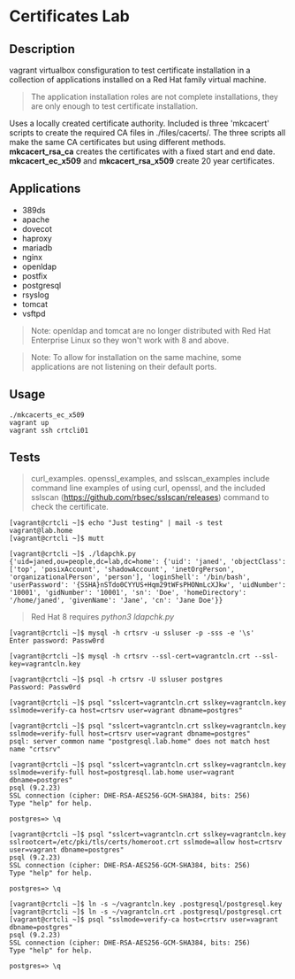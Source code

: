 # Certificates Lab

## Description

vagrant virtualbox consfiguration to test certificate installation in a collection of applications installed on a Red Hat family virtual machine.

> The application installation roles are not complete installations, they are only enough to test certificate installation.

Uses a locally created certificate authority. Included is three 'mkcacert' scripts to create the required CA files in ./files/cacerts/. The three scripts all make the same CA certificates but using different methods. **mkcacert_rsa_ca** creates the certificates with a fixed start and end date. **mkcacert_ec_x509** and **mkcacert_rsa_x509** create 20 year certificates.

## Applications

- 389ds
- apache
- dovecot
- haproxy
- mariadb
- nginx
- openldap
- postfix
- postgresql
- rsyslog
- tomcat
- vsftpd

> Note: openldap and tomcat are no longer distributed with Red Hat Enterprise Linux so they won't work with 8 and above.

> Note: To allow for installation on the same machine, some applications are not listening on their default ports.

## Usage

```
./mkcacerts_ec_x509
vagrant up
vagrant ssh crtcli01
```

## Tests

> curl_examples. openssl_examples, and sslscan_examples include command line examples of using curl, openssl, and the included sslscan (https://github.com/rbsec/sslscan/releases) command to check the certificate.

```
[vagrant@crtcli ~]$ echo "Just testing" | mail -s test vagrant@lab.home
[vagrant@crtcli ~]$ mutt
```

```
[vagrant@crtcli ~]$ ./ldapchk.py
{'uid=janed,ou=people,dc=lab,dc=home': {'uid': 'janed', 'objectClass': ['top', 'posixAccount', 'shadowAccount', 'inetOrgPerson', 'organizationalPerson', 'person'], 'loginShell': '/bin/bash', 'userPassword': '{SSHA}nSTdo0CYYUS+Hqm29tWFsPHONmLcXJkw', 'uidNumber': '10001', 'gidNumber': '10001', 'sn': 'Doe', 'homeDirectory': '/home/janed', 'givenName': 'Jane', 'cn': 'Jane Doe'}}
```
> Red Hat 8 requires *python3 ldapchk.py*

```
[vagrant@crtcli ~]$ mysql -h crtsrv -u ssluser -p -sss -e '\s'
Enter password: Passw0rd
```
```
[vagrant@crtcli ~]$ mysql -h crtsrv --ssl-cert=vagrantcln.crt --ssl-key=vagrantcln.key
```

```
[vagrant@crtcli ~]$ psql -h crtsrv -U ssluser postgres
Password: Passw0rd
```
```
[vagrant@crtcli ~]$ psql "sslcert=vagrantcln.crt sslkey=vagrantcln.key sslmode=verify-ca host=crtsrv user=vagrant dbname=postgres"
```
```
[vagrant@crtcli ~]$ psql "sslcert=vagrantcln.crt sslkey=vagrantcln.key sslmode=verify-full host=crtsrv user=vagrant dbname=postgres"
psql: server common name "postgresql.lab.home" does not match host name "crtsrv"
```
```
[vagrant@crtcli ~]$ psql "sslcert=vagrantcln.crt sslkey=vagrantcln.key sslmode=verify-full host=postgresql.lab.home user=vagrant dbname=postgres"
psql (9.2.23)
SSL connection (cipher: DHE-RSA-AES256-GCM-SHA384, bits: 256)
Type "help" for help.

postgres=> \q
```
```
[vagrant@crtcli ~]$ psql "sslcert=vagrantcln.crt sslkey=vagrantcln.key sslrootcert=/etc/pki/tls/certs/homeroot.crt sslmode=allow host=crtsrv user=vagrant dbname=postgres"
psql (9.2.23)
SSL connection (cipher: DHE-RSA-AES256-GCM-SHA384, bits: 256)
Type "help" for help.

postgres=> \q
```
```
[vagrant@crtcli ~]$ ln -s ~/vagrantcln.key .postgresql/postgresql.key
[vagrant@crtcli ~]$ ln -s ~/vagrantcln.crt .postgresql/postgresql.crt
[vagrant@crtcli ~]$ psql "sslmode=verify-ca host=crtsrv user=vagrant dbname=postgres"
psql (9.2.23)
SSL connection (cipher: DHE-RSA-AES256-GCM-SHA384, bits: 256)
Type "help" for help.

postgres=> \q
```
